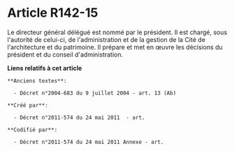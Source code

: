 # Article R142-15

Le directeur général délégué est nommé par le président. Il est chargé, sous l'autorité de celui-ci, de l'administration et
de la gestion de la Cité de l'architecture et du patrimoine. Il prépare et met en œuvre les décisions du président et du
conseil d'administration.

**Liens relatifs à cet article**

	**Anciens textes**:

	  - Décret n°2004-683 du 9 juillet 2004 - art. 13 (Ab)

	**Créé par**:

	  - Décret n°2011-574 du 24 mai 2011  - art.

	**Codifié par**:

	  - Décret n°2011-574 du 24 mai 2011 Annexe - art.
